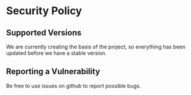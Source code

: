 # Security Policy

## Supported Versions

We are currently creating the basis of the project, so everything has been updated
before we have a stable version.

## Reporting a Vulnerability

Be free to use issues on github to report possible bugs.
